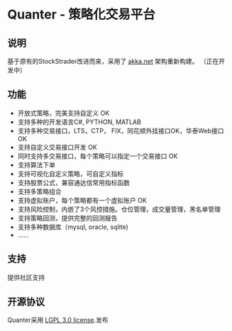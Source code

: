 # Quanter - 策略化交易平台 #
## 说明 
基于原有的StockStrader改进而来，采用了 [akka.net](https://github.com/akkadotnet) 架构重新构建。
（正在开发中）

## 功能
*	开放式策略，完美支持自定义 OK
* 支持多种的开发语言C#, PYTHON, MATLAB
* 支持多种交易接口，LTS，CTP， FIX，同花顺外挂接口OK，华泰Web接口 OK
* 支持自定义交易接口开发 OK
* 同时支持多交易接口，每个策略可以指定一个交易接口 OK
* 支持算法下单
* 支持可视化自定义策略，可自定义指标
* 支持股票公式，兼容通达信常用指标函数
* 支持多策略组合
* 支持虚拟账户，每个策略都有一个虚拟账户 OK
* 支持风险控制，内嵌了3个风控措施。仓位管理，成交量管理，黑名单管理
* 支持策略回测，提供完整的回测报告
* 支持多种数据库（mysql, oracle, sqlite)
* ......

## 支持
提供社区支持

## 开源协议
Quanter采用 [LGPL 3.0 license](../master/LICENSE).发布


